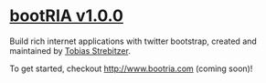 # [bootRIA v1.0.0](http://tobiasstrebitzer.github.com/bootria) 

Build rich internet applications with twitter bootstrap, created and maintained by [Tobias Strebitzer](http://twitter.com/tstrebitzer).

To get started, checkout http://www.bootria.com (coming soon)!
